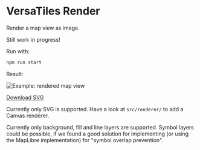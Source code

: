# VersaTiles Render

Render a map view as image.

Still work in progress!

Run with:
```bash
npm run start
```

Result:

![Example: rendered map view](docs/demo.svg)

[Download SVG](docs/demo.svg)

Currently only SVG is supported. Have a look at `src/renderer/` to add a Canvas renderer.

Currently only background, fill and line layers are supported. Symbol layers could be possible, if we found a good solution for implementing (or using the MapLibre implementation) for "symbol overlap prevention".
